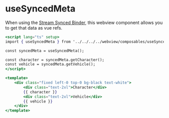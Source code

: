 # useSyncedMeta

When using the [Stream Synced Binder](../../api/server/systems/useStreamSyncedBinder.md), this webview component allows you to get that data as vue refs.

```jsx
<script lang="ts" setup>
import { useSyncedMeta } from '../../../../webview/composables/useSyncedMeta';

const syncedMeta = useSyncedMeta();

const character = syncedMeta.getCharacter();
const vehicle = syncedMeta.getVehicle();
</script>

<template>
    <div class="fixed left-0 top-0 bg-black text-white">
        <div class="text-2xl">Character</div>
        {{ character }}
        <div class="text-2xl">Vehicle</div>
        {{ vehicle }}
    </div>
</template>
```

